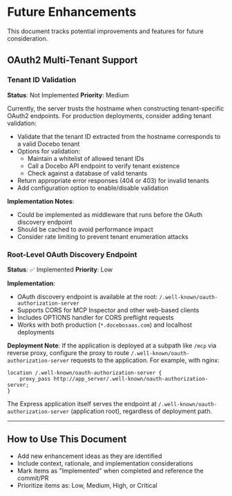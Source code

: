 # Future Enhancements

This document tracks potential improvements and features for future consideration.

## OAuth2 Multi-Tenant Support

### Tenant ID Validation

**Status**: Not Implemented
**Priority**: Medium

Currently, the server trusts the hostname when constructing tenant-specific OAuth2 endpoints. For production deployments, consider adding tenant validation:

- Validate that the tenant ID extracted from the hostname corresponds to a valid Docebo tenant
- Options for validation:
  - Maintain a whitelist of allowed tenant IDs
  - Call a Docebo API endpoint to verify tenant existence
  - Check against a database of valid tenants
- Return appropriate error responses (404 or 403) for invalid tenants
- Add configuration option to enable/disable validation

**Implementation Notes**:
- Could be implemented as middleware that runs before the OAuth discovery endpoint
- Should be cached to avoid performance impact
- Consider rate limiting to prevent tenant enumeration attacks

### Root-Level OAuth Discovery Endpoint

**Status**: ✅ Implemented
**Priority**: Low

**Implementation**:
- OAuth discovery endpoint is available at the root: `/.well-known/oauth-authorization-server`
- Supports CORS for MCP Inspector and other web-based clients
- Includes OPTIONS handler for CORS preflight requests
- Works with both production (`*.docebosaas.com`) and localhost deployments

**Deployment Note**:
If the application is deployed at a subpath like `/mcp` via reverse proxy, configure the proxy to route `/.well-known/oauth-authorization-server` requests to the application. For example, with nginx:

```nginx
location /.well-known/oauth-authorization-server {
    proxy_pass http://app_server/.well-known/oauth-authorization-server;
}
```

The Express application itself serves the endpoint at `/.well-known/oauth-authorization-server` (application root), regardless of deployment path.

---

## How to Use This Document

- Add new enhancement ideas as they are identified
- Include context, rationale, and implementation considerations
- Mark items as "Implemented" when completed and reference the commit/PR
- Prioritize items as: Low, Medium, High, or Critical
